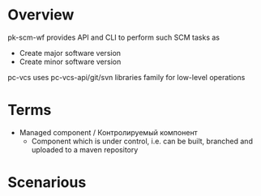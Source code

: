 # Overview

pk-scm-wf provides API and CLI to perform such SCM tasks as
- Create major software version
- Create minor software version

pc-vcs uses pc-vcs-api/git/svn libraries family for low-level operations

# Terms

- Managed component / Контролируемый компонент
  - Component which is under control, i.e. can be built, branched and uploaded to a maven repository

# Scenarious

## 

  
 
  


  
